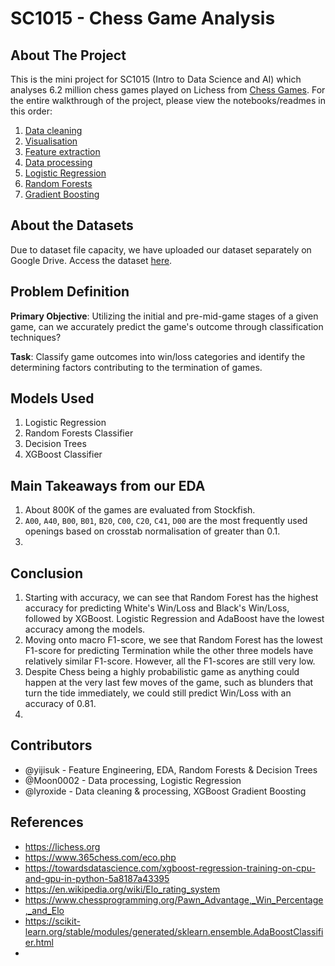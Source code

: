 # SC1015 - Chess Game Analysis

## About The Project

This is the mini project for SC1015 (Intro to Data Science and AI) which analyses 6.2 million chess games played on Lichess from [Chess Games](https://www.kaggle.com/datasets/arevel/chess-games). For the entire walkthrough of the project, please view the notebooks/readmes in this order:

1. [Data cleaning](https://github.com/yijisuk/SC1015-Z137-Team7/blob/main/1-data-cleaning.ipynb)
2. [Visualisation](https://github.com/yijisuk/SC1015-Z137-Team7/blob/main/2-visualization-eda.ipynb)
3. [Feature extraction](https://github.com/yijisuk/SC1015-Z137-Team7/blob/main/3-feature-extraction.ipynb)
4. [Data processing](https://github.com/yijisuk/SC1015-Z137-Team7/blob/main/4-encoding-normalization.ipynb)
5. [Logistic Regression](https://github.com/yijisuk/SC1015-Z137-Team7/blob/main/5-logistic-regression.ipynb)
6. [Random Forests](https://github.com/yijisuk/SC1015-Z137-Team7/blob/main/6-random-forests.ipynb)
7. [Gradient Boosting](https://github.com/yijisuk/SC1015-Z137-Team7/blob/main/7-gradient-boosting.ipynb)

## About the Datasets
Due to dataset file capacity, we have uploaded our dataset separately on Google Drive. Access the dataset [here](https://drive.google.com/drive/folders/1q_pA9sS2QZCJ__U6mw-oV9Hr_PmSsgCo?usp=share_link).

## Problem Definition
**Primary Objective**: Utilizing the initial and pre-mid-game stages of a given game, can we accurately predict the game's outcome through classification techniques?

**Task**: Classify game outcomes into win/loss categories and identify the determining factors contributing to the termination of games.

## Models Used

1. Logistic Regression
2. Random Forests Classifier
3. Decision Trees
4. XGBoost Classifier

## Main Takeaways from our EDA

1. About 800K of the games are evaluated from Stockfish.
2. `A00`, `A40`, `B00`, `B01`, `B20`, `C00`, `C20`, `C41`, `D00` are the most frequently used openings based on crosstab normalisation of greater than 0.1.
3. 

## Conclusion

1. Starting with accuracy, we can see that Random Forest has the highest accuracy for predicting White's Win/Loss and Black's Win/Loss, followed by XGBoost. Logistic Regression and AdaBoost have the lowest accuracy among the models. 
2. Moving onto macro F1-score, we see that Random Forest has the lowest F1-score for predicting Termination while the other three models have relatively similar F1-score. However, all the F1-scores are still very low.
3. Despite Chess being a highly probabilistic game as anything could happen at the very last few moves of the game, such as blunders that turn the tide immediately, we could still predict Win/Loss with an accuracy of 0.81.
4. 

## Contributors
- @yijisuk - Feature Engineering, EDA, Random Forests & Decision Trees
- @Moon0002 - Data processing, Logistic Regression
- @lyroxide - Data cleaning & processing, XGBoost Gradient Boosting

## References

- https://lichess.org
- https://www.365chess.com/eco.php
- https://towardsdatascience.com/xgboost-regression-training-on-cpu-and-gpu-in-python-5a8187a43395
- https://en.wikipedia.org/wiki/Elo_rating_system
- https://www.chessprogramming.org/Pawn_Advantage,_Win_Percentage,_and_Elo
- https://scikit-learn.org/stable/modules/generated/sklearn.ensemble.AdaBoostClassifier.html
- 
